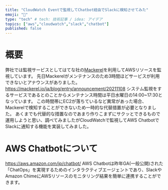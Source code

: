 ```yaml
---
title: "CloudWatch Eventで監視してChatbot経由でSlackに検知させてみた"
emoji: "🐁"
type: "tech" # tech: 技術記事 / idea: アイデア
topics: ["aws","cloudwatch","slack","chatbot"]
published: false
---
```


# 概要
弊社では監視サービスとしてはてな社の[Mackerel](https://ja.mackerel.io/)を利用してAWSリソースを監視しています。
先日Mackerelがメンテナンスのため3時間ほどサービスが利用できないとアナウンスがありました。
https://mackerel.io/ja/blog/entry/announcement/20211108
システム監視をするサービスであるとのことからメンテナンス時間は平日水曜日の14:00~17:30となっています。
この時間帯にEC2が落ちているなど異常があった場合、Mackerelで検知することができないため一時的な代替措置が必要となりました。
あくまでも代替的な措置なのであまり作りこまずにサクッとできるもので運用しようと思い、調べてみましたがCloudWatchで監視してAWS ChatbotでSlackに通知する機能を実装してみました。

# AWS Chatbotについて
https://aws.amazon.com/jp/chatbot/
AWS Chatbotは昨年GA(一般公開)された「ChatOps」を実現するためのインタラクティブエージェントであり、SlackやAmazon ChimeにAWSリソースのモニタリング結果を簡単に連携することができます。
